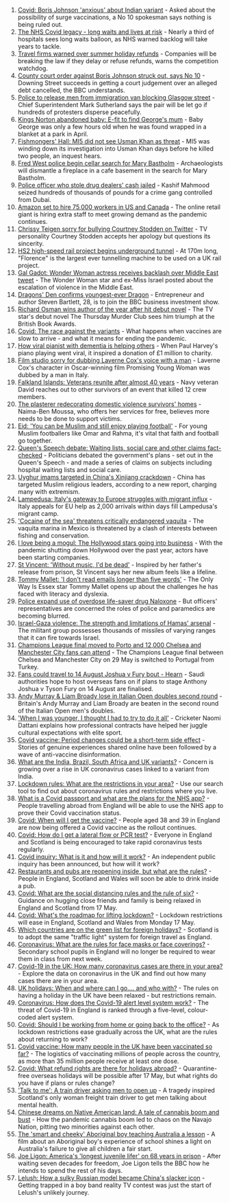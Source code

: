 1. [Covid: Boris Johnson 'anxious' about Indian variant](https://www.bbc.co.uk/news/uk-57102392) - Asked about the possibility of surge vaccinations, a No 10 spokesman says nothing is being ruled out.
2. [The NHS Covid legacy - long waits and lives at risk](https://www.bbc.co.uk/news/health-57092797) - Nearly a third of hospitals sees long waits balloon, as NHS warned backlog will take years to tackle.
3. [Travel firms warned over summer holiday refunds](https://www.bbc.co.uk/news/business-57097568) - Companies will be breaking the law if they delay or refuse refunds, warns the competition watchdog.
4. [County court order against Boris Johnson struck out, says No 10](https://www.bbc.co.uk/news/uk-politics-57099607) - Downing Street succeeds in getting a court judgement over an alleged debt cancelled, the BBC understands.
5. [Police to release men from immigration van blocking Glasgow street](https://www.bbc.co.uk/news/uk-scotland-glasgow-west-57100259) - Chief Superintendent Mark Sutherland says the pair will be let go if hundreds of protesters disperse peacefully.
6. [Kings Norton abandoned baby: E-fit to find George's mum](https://www.bbc.co.uk/news/uk-england-birmingham-57104028) - Baby George was only a few hours old when he was found wrapped in a blanket at a park in April.
7. [Fishmongers' Hall: MI5 did not see Usman Khan as threat](https://www.bbc.co.uk/news/uk-england-london-57105524) - MI5 was winding down its investigation into Usman Khan days before he killed two people, an inquest hears.
8. [Fred West police begin cellar search for Mary Bastholm](https://www.bbc.co.uk/news/uk-england-gloucestershire-57103923) - Archaeologists will dismantle a fireplace in a cafe basement in the search for Mary Bastholm.
9. [Police officer who stole drug dealers' cash jailed](https://www.bbc.co.uk/news/uk-57100058) - Kashif Mahmood seized hundreds of thousands of pounds for a crime gang controlled from Dubai.
10. [Amazon set to hire 75,000 workers in US and Canada](https://www.bbc.co.uk/news/business-57105363) - The online retail giant is hiring extra staff to meet growing demand as the pandemic continues.
11. [Chrissy Teigen sorry for bullying Courtney Stodden on Twitter](https://www.bbc.co.uk/news/entertainment-arts-57098705) - TV personality Courtney Stodden accepts her apology but questions its sincerity.
12. [HS2 high-speed rail project begins underground tunnel](https://www.bbc.co.uk/news/uk-57093884) - At 170m long, "Florence" is the largest ever tunnelling machine to be used on a UK rail project.
13. [Gal Gadot: Wonder Woman actress receives backlash over Middle East tweet](https://www.bbc.co.uk/news/entertainment-arts-57098709) - The Wonder Woman star and ex-Miss Israel posted about the escalation of violence in the Middle East.
14. [Dragons' Den confirms youngest-ever Dragon](https://www.bbc.co.uk/news/entertainment-arts-57103198) - Entrepreneur and author Steven Bartlett, 28, is to join the BBC business investment show.
15. [Richard Osman wins author of the year after hit debut novel](https://www.bbc.co.uk/news/entertainment-arts-57084973) - The TV star's debut novel The Thursday Murder Club sees him triumph at the British Book Awards.
16. [Covid: The race against the variants](https://www.bbc.co.uk/news/world-us-canada-57091041) - What happens when vaccines are slow to arrive - and what it means for ending the pandemic.
17. [How viral pianist with dementia is helping others](https://www.bbc.co.uk/news/uk-57094576) - When Paul Harvey's piano playing went viral, it inspired a donation of £1 million to charity.
18. [Film studio sorry for dubbing Laverne Cox's voice with a man](https://www.bbc.co.uk/news/entertainment-arts-57099395) - Laverne Cox's character in Oscar-winning film Promising Young Woman was dubbed by a man in Italy.
19. [Falkland Islands: Veterans reunite after almost 40 years](https://www.bbc.co.uk/news/stories-57075711) - Navy veteran David reaches out to other survivors of an event that killed 12 crew members.
20. [The plasterer redecorating domestic violence survivors' homes](https://www.bbc.co.uk/news/uk-england-derbyshire-57087787) - Naima-Ben Moussa, who offers her services for free, believes more needs to be done to support victims.
21. [Eid: 'You can be Muslim and still enjoy playing football'](https://www.bbc.co.uk/news/newsbeat-57056933) - For young Muslim footballers like Omar and Rahma, it's vital that faith and football go together.
22. [Queen's Speech debate: Waiting lists, social care and other claims fact-checked](https://www.bbc.co.uk/news/57076024) - Politicians debated the government's plans - set out in the Queen's Speech - and made a series of claims on subjects including hospital waiting lists and social care.
23. [Uyghur imams targeted in China's Xinjiang crackdown](https://www.bbc.co.uk/news/world-asia-china-56986057) - China has targeted Muslim religious leaders, according to a new report, charging many with extremism.
24. [Lampedusa: Italy's gateway to Europe struggles with migrant influx](https://www.bbc.co.uk/news/world-europe-57087818) - Italy appeals for EU help as 2,000 arrivals within days fill Lampedusa's migrant camp.
25. ['Cocaine of the sea' threatens critically endangered vaquita](https://www.bbc.co.uk/news/world-latin-america-57070814) - The vaquita marina in Mexico is threatened by a clash of interests between fishing and conservation.
26. [I love being a mogul: The Hollywood stars going into business](https://www.bbc.co.uk/news/business-57069474) - With the pandemic shutting down Hollywood over the past year, actors have been starting companies.
27. [St Vincent: 'Without music, I'd be dead'](https://www.bbc.co.uk/news/entertainment-arts-57026926) - Inspired by her father's release from prison, St Vincent says her new album feels like a lifeline.
28. [Tommy Mallet: 'I don't read emails longer than five words'](https://www.bbc.co.uk/news/education-57074195) - The Only Way Is Essex star Tommy Mallet opens up about the challenges he has faced with literacy and dyslexia.
29. [Police expand use of overdose life-saver drug Naloxone](https://www.bbc.co.uk/news/uk-57094536) - But officers' representatives are concerned the roles of police and paramedics are becoming blurred.
30. [Israel-Gaza violence: The strength and limitations of Hamas' arsenal](https://www.bbc.co.uk/news/world-middle-east-57092245) - The militant group possesses thousands of missiles of varying ranges that it can fire towards Israel.
31. [Champions League final moved to Porto and 12,000 Chelsea and Manchester City fans can attend](https://www.bbc.co.uk/sport/football/57071221) - The Champions League final between Chelsea and Manchester City on 29 May is switched to Portugal from Turkey.
32. [Fans could travel to 14 August Joshua v Fury bout - Hearn](https://www.bbc.co.uk/sport/boxing/57106074) - Saudi authorities hope to host overseas fans on if plans to stage Anthony Joshua v Tyson Fury on 14 August are finalised.
33. [Andy Murray & Liam Broady lose in Italian Open doubles second round](https://www.bbc.co.uk/sport/tennis/57103275) - Britain's Andy Murray and Liam Broady are beaten in the second round of the Italian Open men's doubles.
34. ['When I was younger, I thought I had to try to do it all'](https://www.bbc.co.uk/sport/cricket/57086790) - Cricketer Naomi Dattani explains how professional contracts have helped her juggle cultural expectations with elite sport.
35. [Covid vaccine: Period changes could be a short-term side effect](https://www.bbc.co.uk/news/health-56901353) - Stories of genuine experiences shared online have been followed by a wave of anti-vaccine disinformation.
36. [What are the India, Brazil, South Africa and UK variants?](https://www.bbc.co.uk/news/health-55659820) - Concern is growing over a rise in UK coronavirus cases linked to a variant from India.
37. [Lockdown rules: What are the restrictions in your area?](https://www.bbc.co.uk/news/uk-54373904) - Use our search tool to find out about coronavirus rules and restrictions where you live.
38. [What is a Covid passport and what are the plans for the NHS app?](https://www.bbc.co.uk/news/explainers-55718553) - People travelling abroad from England will be able to use the NHS app to prove their Covid vaccination status.
39. [Covid: When will I get the vaccine?](https://www.bbc.co.uk/news/health-55045639) - People aged 38 and 39 in England are now being offered a Covid vaccine as the rollout continues.
40. [Covid: How do I get a lateral flow or PCR test?](https://www.bbc.co.uk/news/health-51943612) - Everyone in England and Scotland is being encouraged to take rapid coronavirus tests regularly.
41. [Covid inquiry: What is it and how will it work?](https://www.bbc.co.uk/news/explainers-57085964) - An independent public inquiry has been announced, but how will it work?
42. [Restaurants and pubs are reopening inside, but what are the rules?](https://www.bbc.co.uk/news/business-52977388) - People in England, Scotland and Wales will soon be able to drink inside a pub.
43. [Covid: What are the social distancing rules and the rule of six?](https://www.bbc.co.uk/news/uk-51506729) - Guidance on hugging close friends and family is being relaxed in England and Scotland from 17 May.
44. [Covid: What's the roadmap for lifting lockdown?](https://www.bbc.co.uk/news/explainers-52530518) - Lockdown restrictions will ease in England, Scotland and Wales from Monday 17 May.
45. [Which countries are on the green list for foreign holidays?](https://www.bbc.co.uk/news/explainers-52544307) - Scotland is to adopt the same "traffic light" system for foreign travel as England.
46. [Coronavirus: What are the rules for face masks or face coverings?](https://www.bbc.co.uk/news/health-51205344) - Secondary school pupils in England will no longer be required to wear them in class from next week.
47. [Covid-19 in the UK: How many coronavirus cases are there in your area?](https://www.bbc.co.uk/news/uk-51768274) - Explore the data on coronavirus in the UK and find out how many cases there are in your area.
48. [UK holidays: When and where can I go.... and who with?](https://www.bbc.co.uk/news/explainers-52646738) - The rules on having a holiday in the UK have been relaxed - but restrictions remain.
49. [Coronavirus: How does the Covid-19 alert level system work?](https://www.bbc.co.uk/news/explainers-52634739) - The threat of Covid-19 in England is ranked through a five-level, colour-coded alert system.
50. [Covid: Should I be working from home or going back to the office?](https://www.bbc.co.uk/news/business-52567567) - As lockdown restrictions ease gradually across the UK, what are the rules about returning to work?
51. [Covid vaccine: How many people in the UK have been vaccinated so far?](https://www.bbc.co.uk/news/health-55274833) - The logistics of vaccinating millions of people across the country, as more than 35 million people receive at least one dose.
52. [Covid: What refund rights are there for holidays abroad?](https://www.bbc.co.uk/news/business-51615412) - Quarantine-free overseas holidays will be possible after 17 May, but what rights do you have if plans or rules change?
53. ['Talk to me': A train driver asking men to open up](https://www.bbc.co.uk/news/stories-57060971) - A tragedy inspired Scotland's only woman freight train driver to get men talking about mental health.
54. [Chinese dreams on Native American land: A tale of cannabis boom and bust](https://www.bbc.co.uk/news/world-us-canada-56835897) - How the pandemic cannabis boom led to chaos on the Navajo Nation, pitting two minorities against each other.
55. [The 'smart and cheeky' Aboriginal boy teaching Australia a lesson](https://www.bbc.co.uk/news/stories-56544429) - A film about an Aboriginal boy's experience of school shines a light on Australia's failure to give all children a fair start.
56. [Joe Ligon: America's 'longest juvenile lifer' on 68 years in prison](https://www.bbc.co.uk/news/world-us-canada-57022924) - After waiting seven decades for freedom, Joe Ligon tells the BBC how he intends to spend the rest of his days.
57. [Lelush: How a sulky Russian model became China's slacker icon](https://www.bbc.co.uk/news/world-asia-china-56967923) - Getting trapped in a boy band reality TV contest was just the start of Lelush's unlikely journey.
